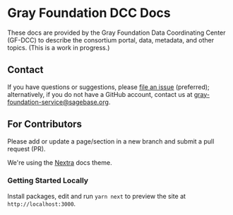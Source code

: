 # Gray Foundation DCC Docs 
These docs are provided by the Gray Foundation Data Coordinating Center (GF-DCC) to describe the consortium portal, data, metadata, and other topics.
(This is a work in progress.)

## Contact
If you have questions or suggestions, please [file an issue](https://github.com/gf-dcc/docs/issues) (preferred); alternatively, if you do not have a GitHub account, contact us at gray-foundation-service@sagebase.org.

## For Contributors

Please add or update a page/section in a new branch and submit a pull request (PR).

We're using the [Nextra](https://github.com/shuding/nextra) docs theme.

### Getting Started Locally 

Install packages, edit and run `yarn next` to preview the site at `http://localhost:3000`.
